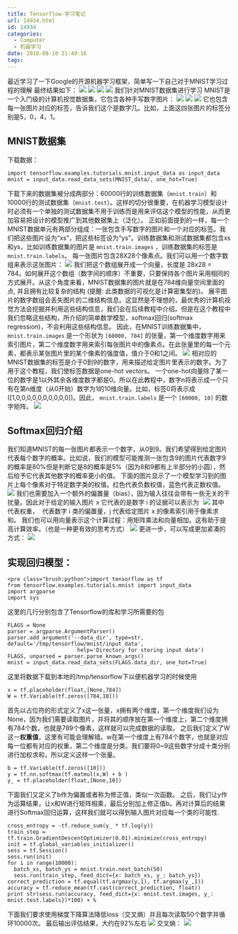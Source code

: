 ```yaml
---
title: Tensorflow-学习笔记
url: 14934.html
id: 14934
categories:
  - Computer
  - 机器学习
date: 2018-08-10 21:49:16
tags:
---
```


最近学习了一下Google的开源机器学习框架，简单写一下自己对于MNIST学习过程的理解 最终结果如下： ![](http://blog.echo.cool/wp-content/uploads/2018/08/tensorflow-学习笔记.gif) ![](http://blog.echo.cool/wp-content/uploads/2018/08/tensorflow-学习笔记.png) ![](http://blog.echo.cool/wp-content/uploads/2018/08/tensorflow-学习笔记.jpg) ![](http://blog.echo.cool/wp-content/uploads/2018/08/tensorflow-学习笔记-1.jpg) 我们针对MNIST数据集进行学习 MNIST是一个入门级的计算机视觉数据集，它包含各种手写数字图片： ![](http://blog.echo.cool/wp-content/uploads/2018/08/tensorflow-学习笔记-2.jpg) ![](http://blog.echo.cool/wp-content/uploads/2018/08/tensorflow-学习笔记-1.gif) ![](http://blog.echo.cool/wp-content/uploads/2018/08/tensorflow-学习笔记-1.png) 它也包含每一张图片对应的标签，告诉我们这个是数字几。比如，上面这四张图片的标签分别是5，0，4，1。

MNIST数据集
--------

下载数据：

    import tensorflow.examples.tutorials.mnist.input_data as input_data
    mnist = input_data.read_data_sets(MNIST_data/, one_hot=True)

下载下来的数据集被分成两部分：60000行的训练数据集（`mnist.train`）和10000行的测试数据集（`mnist.test`）。这样的切分很重要，在机器学习模型设计时必须有一个单独的测试数据集不用于训练而是用来评估这个模型的性能，从而更加容易把设计的模型推广到其他数据集上（泛化）。 正如前面提到的一样，每一个MNIST数据单元有两部分组成：一张包含手写数字的图片和一个对应的标签。我们把这些图片设为“xs”，把这些标签设为“ys”。训练数据集和测试数据集都包含xs和ys，比如训练数据集的图片是 `mnist.train.images` ，训练数据集的标签是 `mnist.train.labels`。 每一张图片包含28X28个像素点。我们可以用一个数字数组来表示这张图片： ![](http://blog.echo.cool/wp-content/uploads/2018/08/tensorflow-学习笔记-3.jpg) 我们把这个数组展开成一个向量，长度是 28x28 = 784。如何展开这个数组（数字间的顺序）不重要，只要保持各个图片采用相同的方式展开。从这个角度来看，MNIST数据集的图片就是在784维向量空间里面的点, 并且拥有比较复杂的结构 (提醒: 此类数据的可视化是计算密集型的)。 展平图片的数字数组会丢失图片的二维结构信息。这显然是不理想的，最优秀的计算机视觉方法会挖掘并利用这些结构信息，我们会在后续教程中介绍。但是在这个教程中我们忽略这些结构，所介绍的简单数学模型，softmax回归(softmax regression)，不会利用这些结构信息。 因此，在MNIST训练数据集中，`mnist.train.images` 是一个形状为 `[60000, 784]` 的张量，第一个维度数字用来索引图片，第二个维度数字用来索引每张图片中的像素点。在此张量里的每一个元素，都表示某张图片里的某个像素的强度值，值介于0和1之间。 ![](http://blog.echo.cool/wp-content/uploads/2018/08/tensorflow-学习笔记-4.jpg) 相对应的MNIST数据集的标签是介于0到9的数字，用来描述给定图片里表示的数字。为了用于这个教程，我们使标签数据是one-hot vectors。 一个one-hot向量除了某一位的数字是1以外其余各维度数字都是0。所以在此教程中，数字n将表示成一个只有在第n维度（从0开始）数字为1的10维向量。比如，标签0将表示成(\[1,0,0,0,0,0,0,0,0,0,0\])。因此， `mnist.train.labels` 是一个 `[60000, 10]` 的数字矩阵。 ![](http://blog.echo.cool/wp-content/uploads/2018/08/tensorflow-学习笔记-2.png)

Softmax回归介绍
-----------

我们知道MNIST的每一张图片都表示一个数字，从0到9。我们希望得到给定图片代表每个数字的概率。比如说，我们的模型可能推测一张包含9的图片代表数字9的概率是80%但是判断它是8的概率是5%（因为8和9都有上半部分的小圆），然后给予它代表其他数字的概率更小的值。 下面的图片显示了一个模型学习到的图片上每个像素对于特定数字类的权值。红色代表负数权值，蓝色代表正数权值。 ![](http://blog.echo.cool/wp-content/uploads/2018/08/微信图片_20180811171249-1024x514.jpg) 我们也需要加入一个额外的偏置量（bias），因为输入往往会带有一些无关的干扰量。因此对于给定的输入图片 x 它代表的是数字 i 的证据可以表示为 ![](data:image/gif;base64,iVBORw0KGgoAAAANSUhEUgAAAAEAAAABCAYAAAAfFcSJAAAADUlEQVQImWNgYGBgAAAABQABh6FO1AAAAABJRU5ErkJggg==) ![](http://blog.echo.cool/wp-content/uploads/2018/08/tensorflow-学习笔记-3.png) 其中 ![](data:image/gif;base64,iVBORw0KGgoAAAANSUhEUgAAAAEAAAABCAYAAAAfFcSJAAAADUlEQVQImWNgYGBgAAAABQABh6FO1AAAAABJRU5ErkJggg==)代表权重， ![](data:image/gif;base64,iVBORw0KGgoAAAANSUhEUgAAAAEAAAABCAYAAAAfFcSJAAAADUlEQVQImWNgYGBgAAAABQABh6FO1AAAAABJRU5ErkJggg==) 代表数字 i 类的偏置量，j 代表给定图片 x 的像素索引用于像素求和。 我们也可以用向量表示这个计算过程：用矩阵乘法和向量相加。这有助于提高计算效率。（也是一种更有效的思考方式） ![](http://blog.echo.cool/wp-content/uploads/2018/08/tensorflow-学习笔记-6.jpg) 更进一步，可以写成更加紧凑的方式： ![](http://blog.echo.cool/wp-content/uploads/2018/08/tensorflow-学习笔记-4.png)

实现回归模型：
-------

    <pre class="brush:python">import tensorflow as tf
    from tensorflow.examples.tutorials.mnist import input_data
    import argparse
    import sys

这里的几行分别包含了Tensorflow的库和学习所需要的包

    FLAGS = None
    parser = argparse.ArgumentParser()
    parser.add_argument('--data_dir', type=str, default='/tmp/tensorflow/mnist/input_data',
                          help='Directory for storing input data')
    FLAGS, unparsed = parser.parse_known_args()
    mnist = input_data.read_data_sets(FLAGS.data_dir, one_hot=True)

这里将数据下载到本地的/tmp/tensorflow下以便机器学习的时候使用

    x = tf.placeholder(float,[None,784])
    W = tf.Variable(tf.zeros([784,10]))

首先以占位符的形式定义了x这一张量，x拥有两个维度，第一个维度我们设为None，因为我们需要读取图片，并将其的顺序放在第一个维度上，第二个维度拥有784个数，也就是789个像素，这样就可以完成数据的读取。 之后我们定义了W这一**权重值**，这里有可能会理解错。w在第一个维度上有784个数字，也就是对应每一位都有对应的权重，第二个维度是分类。我们要将0~9这些数字分成十类分别进行加权求和，所以定义这样一个张量。

    b = tf.Variable(tf.zeros([10]))
    y = tf.nn.softmax(tf.matmul(x,W) + b )
    y_ = tf.placeholder(float,[None,10])

下面我们又定义了b作为偏置或者称为修正值，类似一次函数。 之后，我们让y作为运算结果，让x和W进行矩阵相乘，最后分别加上修正值b。再对计算后的结果进行Softmax回归运算，这样我们就可以得到输入图片对应每一个类的可能性.

    cross_entropy = -tf.reduce_sum(y_ * tf.log(y))
    train_step = tf.train.GradientDescentOptimizer(0.01).minimize(cross_entropy)
    init = tf.global_variables_initializer()
    sess = tf.Session()
    sess.run(init)
    for i in range(10000):
      batch_xs, batch_ys = mnist.train.next_batch(50)
      sess.run(train_step, feed_dict={x: batch_xs, y_: batch_ys})
    correct_prediction = tf.equal(tf.argmax(y,1), tf.argmax(y_,1))
    accuracy = tf.reduce_mean(tf.cast(correct_prediction, float))
    print str(sess.run(accuracy, feed_dict={x: mnist.test.images, y_: mnist.test.labels})*100) + %

下面我们要求使用梯度下降算法降低loss（交叉熵）并且每次读取50个数字并循环10000次。 最后输出评估结果，大约在92%左右 ![](http://blog.echo.cool/wp-content/uploads/2018/08/tensorflow-学习笔记-5.jpg) 交叉熵： ![](data:image/gif;base64,iVBORw0KGgoAAAANSUhEUgAAAAEAAAABCAYAAAAfFcSJAAAADUlEQVQImWNgYGBgAAAABQABh6FO1AAAAABJRU5ErkJggg==)![](http://blog.echo.cool/wp-content/uploads/2018/08/tensorflow-学习笔记-2.gif)